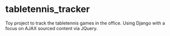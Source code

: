 # tabletennis_tracker
Toy project to track the tabletennis games in the office. Using Django with a focus on AJAX sourced content via JQuery.
